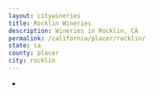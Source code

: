 ```yaml
---
layout: citywineries
title: Rocklin Wineries
description: Wineries in Rocklin, CA
permalink: /california/placer/rocklin/
state: ca
county: placer
city: rocklin
---
```

-
